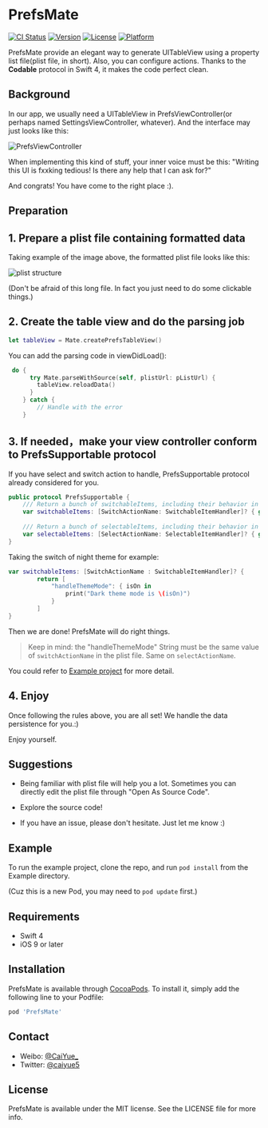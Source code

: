# PrefsMate

[![CI Status](http://img.shields.io/travis/caiyue1993/PrefsMate.svg?style=flat)](https://travis-ci.org/caiyue1993/PrefsMate)
[![Version](https://img.shields.io/cocoapods/v/PrefsMate.svg?style=flat)](http://cocoapods.org/pods/PrefsMate)
[![License](https://img.shields.io/cocoapods/l/PrefsMate.svg?style=flat)](http://cocoapods.org/pods/PrefsMate)
[![Platform](https://img.shields.io/cocoapods/p/PrefsMate.svg?style=flat)](http://cocoapods.org/pods/PrefsMate)

PrefsMate provide an elegant way to generate UITableView using a property list file(plist file, in short). Also, you can configure actions. Thanks to the **Codable** protocol in Swift 4, it makes the code perfect clean.

## Background

In our app, we usually need a UITableView in PrefsViewController(or perhaps named SettingsViewController, whatever). And the interface may just looks like this:

![PrefsViewController](https://i.loli.net/2017/09/29/59cdab5adb4f4.png)

When implementing this kind of stuff, your inner voice must be this: "Writing this UI is fxxking tedious! Is there any help that I can ask for?" 

And congrats! You have come to the right place :).  

## Preparation 

## 1. Prepare a plist file containing formatted data 

Taking example of the image above, the formatted plist file looks like this:

![plist structure](https://i.loli.net/2017/09/29/59cdb7a32ed93.png)

(Don't be afraid of this long file. In fact you just need to do some clickable things.) 

## 2. Create the table view and do the parsing job
```swift
let tableView = Mate.createPrefsTableView()
```

You can add the parsing code in viewDidLoad():
```swift
 do {
      try Mate.parseWithSource(self, plistUrl: pListUrl) {
        tableView.reloadData()
      }
    } catch {
        // Handle with the error
    }
```

## 3. If needed，make your view controller conform to PrefsSupportable protocol

If you have select and switch action to handle, PrefsSupportable protocol already considered for you. 

```swift
public protocol PrefsSupportable {
    /// Return a bunch of switchableItems, including their behavior in SwitchableItemHandler.
    var switchableItems: [SwitchActionName: SwitchableItemHandler]? { get }
    
    /// Return a bunch of selectableItems, including their behavior in SelectableItemHandler.
    var selectableItems: [SelectActionName: SelectableItemHandler]? { get }
}
```

Taking the switch of night theme for example:

```swift
var switchableItems: [SwitchActionName : SwitchableItemHandler]? {
        return [
            "handleThemeMode": { isOn in
                print("Dark theme mode is \(isOn)")
            }
        ]
}
```

Then we are done! PrefsMate will do right things.

> Keep in mind: the "handleThemeMode" String must be the same value of `switchActionName` in the plist file. Same on `selectActionName`.

You could refer to [Example project](https://github.com/caiyue1993/PrefsMate/tree/master/Example) for more detail.

## 4. Enjoy 

Once following the rules above, you are all set! We handle the data persistence for you.:)

Enjoy yourself. 

## Suggestions

- Being familiar with plist file will help you a lot. Sometimes you can directly edit the plist file through "Open As Source Code". 

- Explore the source code!

- If you have an issue, please don't hesitate. Just let me know :)

## Example

To run the example project, clone the repo, and run `pod install` from the Example directory.

(Cuz this is a new Pod, you may need to `pod update` first.)

## Requirements

- Swift 4
- iOS 9 or later

## Installation

PrefsMate is available through [CocoaPods](http://cocoapods.org). To install
it, simply add the following line to your Podfile:

```ruby
pod 'PrefsMate'
```

## Contact

- Weibo: [@CaiYue_](http://weibo.com/caiyue233)
- Twitter: [@caiyue5](https://twitter.com/caiyue5)

## License

PrefsMate is available under the MIT license. See the LICENSE file for more info.
